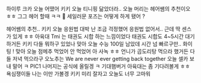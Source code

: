 하이루
크카
오늘 어땠어
키키
오늘
티니핑 닮았더라..
오늘 머리는
헤어쌤의 추천이오
ㅎㅎ
그그
헤어 할때 ㅋㅋ
🌊 세일러문 포즈는 어떻게 하게 됐어 ?

헤어쌤의 추천..
키키
오늘 응원법
대박
난 조금 걱정했어
응원법 없어서..
근데 딱
센스가 있게 ㅎㅎ
아육대
Tmi 는
태권도 시합 하는 느낌이었다
태권도 시합도
4~5시간 대기하거든
키키
다들 뭐하구 있었나
맞아 
오늘 수능 100일 남았데
시간 넘 빠르구만..
화이팅 !
맞아 오늘 점메추
먹었어 안 먹었어
아 사녹 ㅎㅎ
언니가
곱도리탕 먹으라 했거든
다들 저녁 먹으라구
오노추는
We are never ever getting back together 
오늘
셀카 보내 말어 ㅋ
PIC1
나머지는 공식에 올릴겡 ㅋ 
기대햄버거
아육대는
좀 기다려볼게 ㅎㅎ
욕심쟁이들
나는 이만 가볼겡
키키
미리 잘자고
오늘도 너무 고마워








